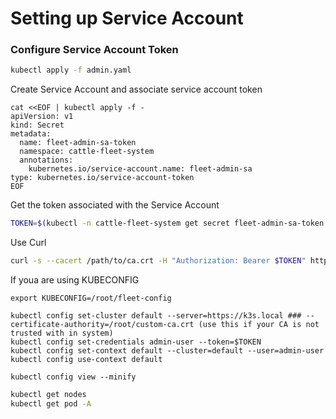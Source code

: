 # Setting up Service Account
### Configure Service Account Token


```bash
kubectl apply -f admin.yaml
```

Create Service Account and associate service account token

```
cat <<EOF | kubectl apply -f -
apiVersion: v1
kind: Secret
metadata:
  name: fleet-admin-sa-token
  namespace: cattle-fleet-system
  annotations:
    kubernetes.io/service-account.name: fleet-admin-sa
type: kubernetes.io/service-account-token
EOF
````

Get the token associated with the Service Account

```bash
TOKEN=$(kubectl -n cattle-fleet-system get secret fleet-admin-sa-token -o jsonpath='{.data.token}' | base64 -d)
```
Use Curl

```bash
curl -s --cacert /path/to/ca.crt -H "Authorization: Bearer $TOKEN" https://{{ K8S-ENDPOINT }}/apis/fleet.cattle.io/v1alpha1/clusters
```

If youa are using KUBECONFIG

```
export KUBECONFIG=/root/fleet-config

kubectl config set-cluster default --server=https://k3s.local ### --certificate-authority=/root/custom-ca.crt (use this if your CA is not trusted with in system)
kubectl config set-credentials admin-user --token=$TOKEN
kubectl config set-context default --cluster=default --user=admin-user
kubectl config use-context default
```

```
kubectl config view --minify
```

```bash
kubectl get nodes
kubectl get pod -A
```
